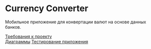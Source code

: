 # Currency Converter

Мобильное приложение для конвертации валют на основе данных банков.

[Требования к проекту](docs/SRS.md)  
[Диаграммы](diagrams)
[Тестирование приложения](tests/Tesing.md)
